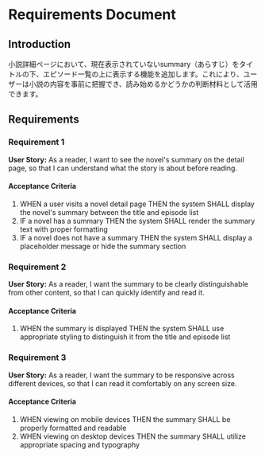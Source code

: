 # Requirements Document

## Introduction

小説詳細ページにおいて、現在表示されていないsummary（あらすじ）をタイトルの下、エピソード一覧の上に表示する機能を追加します。これにより、ユーザーは小説の内容を事前に把握でき、読み始めるかどうかの判断材料として活用できます。

## Requirements

### Requirement 1

**User Story:** As a reader, I want to see the novel's summary on the detail page, so that I can understand what the story is about before reading.

#### Acceptance Criteria

1. WHEN a user visits a novel detail page THEN the system SHALL display the novel's summary between the title and episode list
2. IF a novel has a summary THEN the system SHALL render the summary text with proper formatting
3. IF a novel does not have a summary THEN the system SHALL display a placeholder message or hide the summary section

### Requirement 2

**User Story:** As a reader, I want the summary to be clearly distinguishable from other content, so that I can quickly identify and read it.

#### Acceptance Criteria

1. WHEN the summary is displayed THEN the system SHALL use appropriate styling to distinguish it from the title and episode list

### Requirement 3

**User Story:** As a reader, I want the summary to be responsive across different devices, so that I can read it comfortably on any screen size.

#### Acceptance Criteria

1. WHEN viewing on mobile devices THEN the summary SHALL be properly formatted and readable
2. WHEN viewing on desktop devices THEN the summary SHALL utilize appropriate spacing and typography